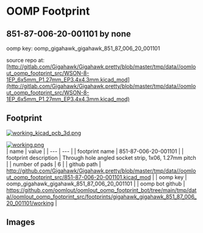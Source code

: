 # OOMP Footprint  
## 851-87-006-20-001101  by none  
  
oomp key: oomp_gigahawk_gigahawk_851_87_006_20_001101  
  
source repo at: [http://gitlab.com/Gigahawk/Gigahawk.pretty/blob/master/tmp/data//oomlout_oomp_footprint_src/WSON-8-1EP_6x5mm_P1.27mm_EP3.4x4.3mm.kicad_mod](http://gitlab.com/Gigahawk/Gigahawk.pretty/blob/master/tmp/data//oomlout_oomp_footprint_src/WSON-8-1EP_6x5mm_P1.27mm_EP3.4x4.3mm.kicad_mod)  
## Footprint  
  
[![working_kicad_pcb_3d.png](working_kicad_pcb_3d_600.png)](working_kicad_pcb_3d.png)  
  
[![working.png](working_600.png)](working.png)  
| name | value | 
| --- | --- | 
| footprint name | 851-87-006-20-001101 | 
| footprint description | Through hole angled socket strip, 1x06, 1.27mm pitch | 
| number of pads | 6 | 
| github path | http://github.com/Gigahawk/Gigahawk.pretty/blob/master/tmp/data//oomlout_oomp_footprint_src/851-87-006-20-001101.kicad_mod | 
| oomp key | oomp_gigahawk_gigahawk_851_87_006_20_001101 | 
| oomp bot github | https://github.com/oomlout/oomlout_oomp_footprint_bot/tree/main/tmp/data//oomlout_oomp_footprint_src/footprints/gigahawk_gigahawk_851_87_006_20_001101/working | 
## Images  
